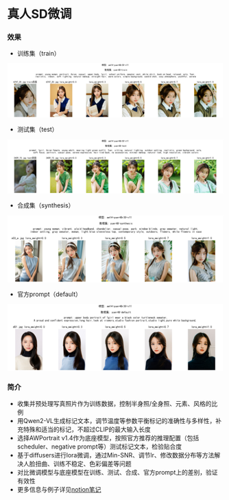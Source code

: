 # 真人SD微调

### 效果
- 训练集（train）

![](imgs/6747_20.jpg)

- 测试集（test）

![](imgs/3409_15.jpg)

- 合成集（synthesis）

![](imgs/s03_a.jpg)

- 官方prompt（default）

![](imgs/d01.jpg)

### 简介
- 收集并预处理写真照片作为训练数据，控制半身照/全身照、元素、风格的比例
- 用Qwen2-VL生成标记文本，调节温度等参数平衡标记的准确性与多样性，补充特殊和适当的标记，不超过CLIP的最大输入长度
- 选择AWPortrait v1.4作为底座模型，按照官方推荐的推理配置（包括scheduler、negative prompt等）测试标记文本，检验贴合度
- 基于diffusers进行lora微调，通过Min-SNR、调节lr、修改数据分布等方法解决人脸扭曲、训练不稳定、色彩偏差等问题
- 对比微调模型与底座模型在训练、测试、合成、官方prompt上的差别，验证有效性
- 更多信息与例子详见[notion笔记](https://sailoong.notion.site/Yuer-LoRA-0ff495030d77804b8f4cecec48a44d0f)